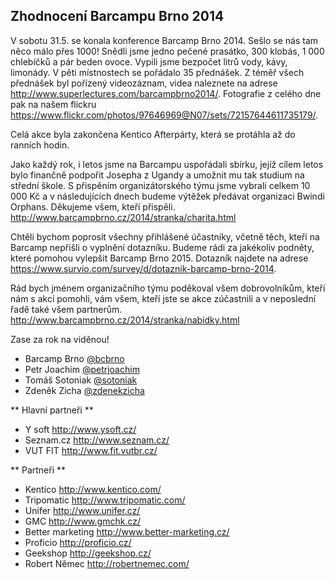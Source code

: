Zhodnocení Barcampu Brno 2014
-----------------------------

V sobotu 31.5. se konala konference Barcamp Brno 2014. Sešlo se nás tam něco málo přes 1000! Snědli jsme jedno pečené prasátko, 300 klobás, 1 000 chlebíčků a pár beden ovoce. Vypili jsme bezpočet litrů vody, kávy, limonády. V pěti místnostech se pořádalo 35 přednášek. Z téměř všech přednášek byl pořízený videozáznam, videa naleznete na adrese <http://www.superlectures.com/barcampbrno2014/>. Fotografie z celého dne pak na našem flickru <https://www.flickr.com/photos/97646969@N07/sets/72157644611735179/>.

Celá akce byla zakončena Kentico Afterpárty, která se protáhla až do ranních hodin.

Jako každý rok, i letos jsme na Barcampu uspořádali sbírku, jejíž cílem letos bylo finančně podpořit Josepha z Ugandy a umožnit mu tak studium na střední škole. S přispěním organizátorského týmu jsme vybrali celkem 10 000 Kč a v následujících dnech budeme výtěžek předávat organizaci Bwindi Orphans. Děkujeme všem, kteří přispěli. <http://www.barcampbrno.cz/2014/stranka/charita.html>

Chtěli bychom poprosit všechny přihlášené účastníky, včetně těch, kteří na Barcamp nepřišli o vyplnění dotazníku. Budeme rádi za jakékoliv podněty, které pomohou vylepšit Barcamp Brno 2015. Dotazník najdete na adrese <https://www.survio.com/survey/d/dotaznik-barcamp-brno-2014>.

Rád bych jménem organizačního týmu poděkoval všem dobrovolníkům, kteří nám s akcí pomohli, vám všem, kteří jste se akce zúčastnili a v neposlední řadě také všem partnerům.
<http://www.barcampbrno.cz/2014/stranka/nabidky.html>

Zase za rok na viděnou!

 - Barcamp Brno [@bcbrno](https://twitter.com/bcbrno)
 - Petr Joachim [@petrjoachim](https://twitter.com/petrjoachim)
 - Tomáš Sotoniak [@sotoniak](https://twitter.com/sotoniak)
 - Zdeněk Zicha [@zdenekzicha](https://twitter.com/zdenekzicha)

** Hlavní partneři **

 - Y soft <http://www.ysoft.cz/>
 - Seznam.cz <http://www.seznam.cz/>
 - VUT FIT <http://www.fit.vutbr.cz/>

** Partneři **

 - Kentico <http://www.kentico.com/>
 - Tripomatic <http://www.tripomatic.com/>
 - Unifer <http://www.unifer.cz/>
 - GMC <http://www.gmchk.cz/>
 - Better marketing <http://www.better-marketing.cz/>
 - Proficio <http://proficio.cz/>
 - Geekshop <http://geekshop.cz/>
 - Robert Němec <http://robertnemec.com/>


